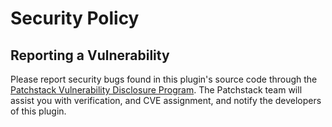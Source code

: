 # Security Policy

## Reporting a Vulnerability

Please report security bugs found in this plugin's source code through the
[Patchstack Vulnerability Disclosure
Program](https://patchstack.com/database/vdp/buddypress-media). The Patchstack team will
assist you with verification, and CVE assignment, and notify the
developers of this plugin. 
